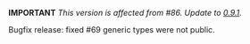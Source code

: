 **IMPORTANT** *This version is affected from #86. Update to [0.9.1](https://github.com/bio4j/angulillos/releases/tag/v0.9.0).*

Bugfix release: fixed #69 generic types were not public.
